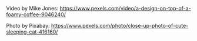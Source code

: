 



Video by Mike Jones: https://www.pexels.com/video/a-design-on-top-of-a-foamy-coffee-9046240/

Photo by Pixabay: https://www.pexels.com/photo/close-up-photo-of-cute-sleeping-cat-416160/